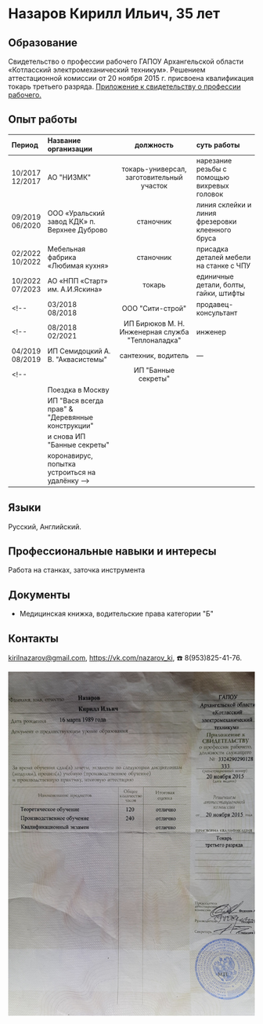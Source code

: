# Назаров Кирилл Ильич, 35 лет


## Образование
Свидетельство о профессии рабочего ГАПОУ Архангельской области «Котласский электромеханический техникум». Решением аттестационной комиссии от 20 ноября 2015 г. присвоена квалификация токарь третьего разряда. [Приложение к свидетельству о профессии рабочего.](assets/turner.jpg)

## Опыт работы

|Период       | Название организации | должность | суть работы |
|:------------|:---------------------|:---------:|:-------------------------|
|10/2017<br>12/2017|АО "НИЗМК"|токарь-универсал, заготовительный участок|нарезание резьбы с помощью вихревых головок|
|09/2019<br>06/2020|ООО «Уральский завод КДК» п. Верхнее Дуброво|станочник | линия склейки и линия фрезеровки клеенного бруса|
|02/2022<br>10/2022|Мебельная фабрика «Любимая кухня» | станочник | присадка деталей мебели на станке с ЧПУ|
|10/2022<br>07/2023|АО «НПП «Старт» им. А.И.Яскина»|токарь|единичные детали, болты, гайки, штифты|
<!-- |03/2018<br>08/2018|ООО "Сити-строй"|продавец-консультант|![рекомендательное письмо](assets/citystroy.jpg)| -->
<!-- |08/2018<br>02/2021|ИП Бирюков М. Н. Инженерная служба "Теплоналадка"|инженер| проектирование систем вентиляции, теплоснабжения и канализации |
|04/2019<br>08/2019|ИП Семидоцкий А. В. "Аквасистемы"|сантехник, водитель| — | -->
<!-- ||ИП "Банные секреты"|||
||Поездка в Москву|||
||ИП "Вася всегда прав" & "Деревянные конструкции"
||и снова ИП "Банные секреты"|||
||коронавирус, попытка устроиться на удалёнку -->

## Языки 
Русский, Английский. 

## Профессиональные навыки и интересы
Работа на станках,  заточка инструмента

## Документы
- Медицинская книжка, водительские права категории "Б"

## Контакты 
kirilnazarov@gmail.com, 
https://vk.com/nazarov_ki, 
☎️ 8(953)825-41-76.

<div style="page-break-after: always;"></div>

![Приложение к свидетельству о профессии рабочего.](assets/turner.jpg)
